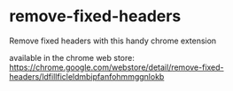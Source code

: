 remove-fixed-headers
====================

Remove fixed headers with this handy chrome extension

available in the chrome web store: https://chrome.google.com/webstore/detail/remove-fixed-headers/ldfillficleldmbipfanfohmmggnlokb
